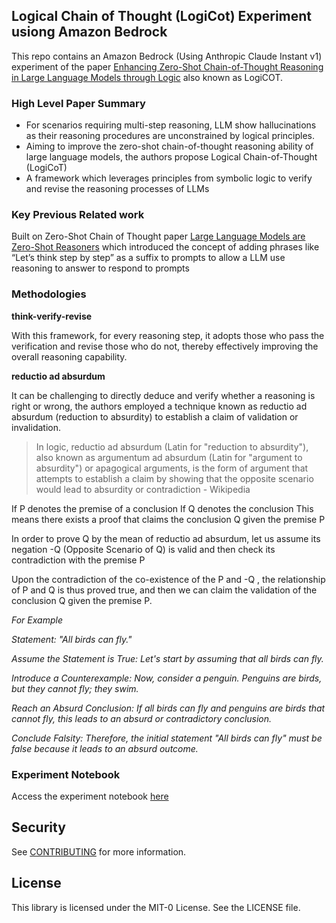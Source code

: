 ## Logical Chain of Thought (LogiCot) Experiment usiong Amazon Bedrock

This repo contains an Amazon Bedrock (Using Anthropic Claude Instant v1) experiment of the paper [Enhancing Zero-Shot Chain-of-Thought Reasoning in Large Language Models through Logic](https://arxiv.org/pdf/2309.13339.pdf) also known as LogiCOT.

### High Level Paper Summary

* For scenarios requiring multi-step reasoning, LLM show hallucinations as their reasoning procedures are unconstrained by logical principles.
* Aiming to improve the zero-shot chain-of-thought reasoning ability of large language models, the authors propose Logical Chain-of-Thought (LogiCoT)
* A framework which leverages principles from symbolic logic to verify and revise the reasoning processes of LLMs

### Key Previous Related work

Built on Zero-Shot Chain of Thought paper [Large Language Models are Zero-Shot Reasoners](https://arxiv.org/abs/2205.11916) which introduced the concept of adding phrases like “Let’s think step by step” as a suffix to prompts to allow a LLM use reasoning to answer to respond to prompts

### Methodologies

**think-verify-revise**

With this framework, for every reasoning step, it adopts those who pass the verification and revise those who do not, thereby effectively improving the overall reasoning capability. 


**reductio ad absurdum**

It can be challenging to directly deduce and verify whether a reasoning is right or wrong, the authors employed a technique known as reductio ad absurdum (reduction to absurdity) to establish a claim of validation or invalidation.

> In logic, reductio ad absurdum (Latin for "reduction to absurdity"), also known as argumentum ad absurdum (Latin for "argument to absurdity") or apagogical arguments, is the form of argument that attempts to establish a claim by showing that the opposite scenario would lead to absurdity or contradiction - Wikipedia


If P denotes the premise of a conclusion
If Q denotes the conclusion 
This means there exists a proof that claims the conclusion Q given the premise P

In order to prove Q by the mean of reductio ad absurdum, let us assume its negation -Q (Opposite Scenario of Q) is valid and then check its contradiction with the premise P

Upon the contradiction of the co-existence of the P and -Q , the relationship of P and Q is thus proved true, and then we can claim the validation of the conclusion Q given the premise P.

*For Example*

*Statement: "All birds can fly."*

*Assume the Statement is True: Let's start by assuming that all birds can fly.*

*Introduce a Counterexample: Now, consider a penguin. Penguins are birds, but they cannot fly; they swim.*

*Reach an Absurd Conclusion: If all birds can fly and penguins are birds that cannot fly, this leads to an absurd or contradictory conclusion.*

*Conclude Falsity: Therefore, the initial statement "All birds can fly" must be false because it leads to an absurd outcome.*

### Experiment Notebook

Access the experiment notebook [here](LogiCOT_notebook.ipynb)


## Security

See [CONTRIBUTING](CONTRIBUTING.md#security-issue-notifications) for more information.

## License

This library is licensed under the MIT-0 License. See the LICENSE file.

